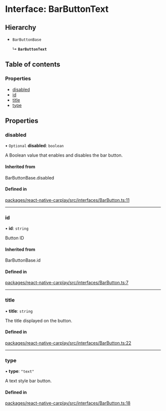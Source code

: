 # Interface: BarButtonText

## Hierarchy

- `BarButtonBase`

  ↳ **`BarButtonText`**

## Table of contents

### Properties

- [disabled](/docs/BarButtonText.md#disabled)
- [id](/docs/BarButtonText.md#id)
- [title](/docs/BarButtonText.md#title)
- [type](/docs/BarButtonText.md#type)

## Properties

### disabled

• `Optional` **disabled**: `boolean`

A Boolean value that enables and disables the bar button.

#### Inherited from

BarButtonBase.disabled

#### Defined in

[packages/react-native-carplay/src/interfaces/BarButton.ts:11](https://github.com/birkir/react-native-carplay/blob/2f9bd9c/packages/react-native-carplay/src/interfaces/BarButton.ts#L11)

___

### id

• **id**: `string`

Button ID

#### Inherited from

BarButtonBase.id

#### Defined in

[packages/react-native-carplay/src/interfaces/BarButton.ts:7](https://github.com/birkir/react-native-carplay/blob/2f9bd9c/packages/react-native-carplay/src/interfaces/BarButton.ts#L7)

___

### title

• **title**: `string`

The title displayed on the button.

#### Defined in

[packages/react-native-carplay/src/interfaces/BarButton.ts:22](https://github.com/birkir/react-native-carplay/blob/2f9bd9c/packages/react-native-carplay/src/interfaces/BarButton.ts#L22)

___

### type

• **type**: ``"text"``

A text style bar button.

#### Defined in

[packages/react-native-carplay/src/interfaces/BarButton.ts:18](https://github.com/birkir/react-native-carplay/blob/2f9bd9c/packages/react-native-carplay/src/interfaces/BarButton.ts#L18)
